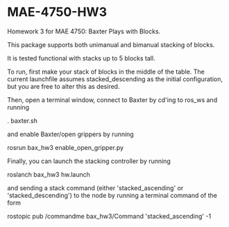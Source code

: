 # MAE-4750-HW3
Homework 3 for MAE 4750: Baxter Plays with Blocks.

This package supports both unimanual and bimanual stacking of blocks.

It is tested functional with stacks up to 5 blocks tall.

To run, first make your stack of blocks in the middle of the table. The current launchfile assumes stacked_descending as the initial configuration, but you are free to alter this as desired.

Then, open a terminal window, connect to Baxter by cd'ing to ros_ws and running 

. baxter.sh

and enable Baxter/open grippers by running

rosrun bax_hw3 enable_open_gripper.py

Finally, you can launch the stacking controller by running

roslanch bax_hw3 hw.launch

and sending a stack command (either 'stacked_ascending' or 'stacked_descending') to the node by running a terminal command of the form

rostopic pub /commandme bax_hw3/Command 'stacked_ascending' -1